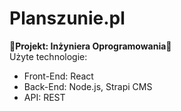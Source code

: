 # Planszunie.pl
🚀**Projekt: Inżyniera Oprogramowania**🚀 <br>
Użyte technologie:
- Front-End: React
- Back-End: Node.js, Strapi CMS
- API: REST
